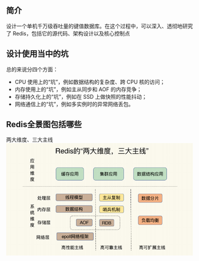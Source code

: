 ## 简介
设计一个单机千万级吞吐量的键值数据库。在这个过程中，可以深入、透彻地研究了 Redis，包括它的源代码、架构设计以及核心控制点
## 设计使用当中的坑
总的来说分四个方面：
- CPU 使用上的“坑”，例如数据结构的复杂度、跨 CPU 核的访问；
- 内存使用上的“坑”，例如主从同步和 AOF 的内存竞争；
- 存储持久化上的“坑”，例如在 SSD 上做快照的性能抖动；
- 网络通信上的“坑”，例如多实例时的异常网络丢包。
## Redis全景图包括哪些
两大维度、三大主线
![](static/img/redis001.jpg)

